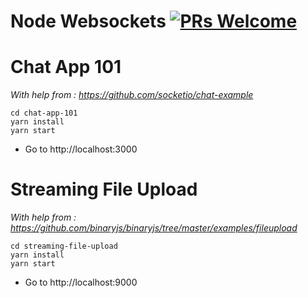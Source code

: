 # Node Websockets [![PRs Welcome](https://img.shields.io/badge/PRs-welcome-brightgreen.svg?style=flat-square)](http://makeapullrequest.com)

# Chat App 101
*With help from : https://github.com/socketio/chat-example*
```
cd chat-app-101
yarn install
yarn start
```
- Go to http://localhost:3000

# Streaming File Upload
*With help from : https://github.com/binaryjs/binaryjs/tree/master/examples/fileupload*

```
cd streaming-file-upload
yarn install
yarn start
```
- Go to http://localhost:9000